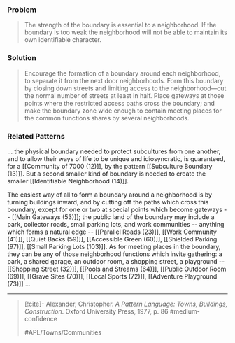 ### Problem
>The strength of the boundary is essential to a neighborhood. If the boundary is too weak the neighborhood will not be able to maintain its own identifiable character.

### Solution
>Encourage the formation of a boundary around each neighborhood, to separate it from the next door neighborhoods. Form this boundary by closing down streets and limiting access to the neighborhood—cut the normal number of streets at least in half. Place gateways at those points where the restricted access paths cross the boundary; and make the boundary zone wide enough to contain meeting places for the common functions shares by several neighborhoods.

### Related Patterns
... the physical boundary needed to protect subcultures from one another, and to allow their ways of life to be unique and idiosyncratic, is guaranteed, for a [[Community of 7000 (12)]], by the pattern [[Subculture Boundary (13)]]. But a second smaller kind of boundary is needed to create the smaller [[Identifiable Neighborhood (14)]].

The easiest way of all to form a boundary around a neighborhood is by turning buildings inward, and by cutting off the paths which cross this boundary, except for one or two at special points which become gateways -- [[Main Gateways (53)]]; the public land of the boundary may include a park, collector roads, small parking lots, and work communities -- anything which forms a natural edge -- [[Parallel Roads (23)]], [[Work Community (41)]], [[Quiet Backs (59)]], [[Accessible Green (60)]], [[Shielded Parking (97)]], [[Small Parking Lots (103)]]. As for meeting places in the boundary, they can be any of those neighborhood functions which invite gathering: a park, a shared garage, an outdoor room, a shopping street, a playground -- [[Shopping Street (32)]], [[Pools and Streams (64)]], [[Public Outdoor Room (69)]], [[Grave Sites (70)]], [[Local Sports (72)]], [[Adventure Playground (73)]] ...

---
> [!cite]- Alexander, Christopher. _A Pattern Language: Towns, Buildings, Construction_. Oxford University Press, 1977, p. 86
> #medium-confidence 
> 
> #APL/Towns/Communities 